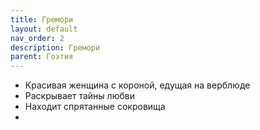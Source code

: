 ```yaml
---
title: Гремори
layout: default
nav_order: 2
description: Гремори
parent: Гоэтия
---
```


- Красивая женщина с короной, едущая на верблюде
- Раскрывает тайны любви
- Находит спрятанные сокровища
- 
